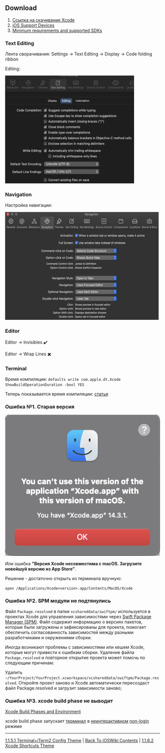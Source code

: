 ## Download

1. [Ссылка на скачивание Xcode](https://xcodereleases.com/)
2. [iOS Support Devices](https://github.com/filsv/iOSDeviceSupport)
3. [Minimum requirements and supported SDKs](https://developer.apple.com/support/xcode/)

### Text Editing

Лента сворачивания: Settings -> Text Editing -> Display -> Code folding ribbon

Editing:

<img src="https://github.com/eldaroid/pictures/blob/master/iOSWiki/TextEditing-Editing.jpeg?raw=true" alt="alt text" width="420" height="350">


### Navigation 
Настройка навигации:

<img src="https://github.com/eldaroid/pictures/blob/master/other/navigation_Xcode.png?raw=true" alt="alt text" width="500" height="350">

### Editor

Editor -> Invisibles :heavy_check_mark:

Editor -> Wrap Lines :heavy_multiplication_x:

### Terminal

Время компиляции: `defaults write com.apple.dt.Xcode ShowBuildOperationDuration -bool YES`

Теперь показывается время компиляции: [статья](https://flexiple.com/ios/xcode-build-optimization-a-definitive-guide/#:~:text=Note%201)

### Ошибка №1. Старая версия

![XcodeVersionError](https://github.com/eldaroid/pictures/blob/master/iOSWiki/IosDevTools/XcodeVersionError.png?raw=true)

Или ошибка **"Версия Xcode несовместима с macOS. Загрузите новейшуй версию из App Store"**.

Решение - достаточно открыть из терминала вручную:

`open /Applications/Xcode<version>.app/Contents/MacOS/Xcode`

### Ошибка №2. SPM модули не подтянулись

Файл `Package.resolved` в папке `xcshareddata/swiftpm/` используется в проектах Xcode для управления зависимостями через [Swift Package Manager (SPM)](/4%20Linkage/4.2%20IosDevTools/4.2.1%20Building/4.2.1.2%20DependenciesManagement.md). Файл содержит информацию о версиях пакетов, которые были загружены и зафиксированы для проекта, помогает обеспечить согласованность зависимостей между разными разработчиками и окружениями сборки.

Иногда возникают проблемы с зависимостями или кешем Xcode, которые могут привести к ошибкам сборки. Удаление файла `Package.resolved` и повторное открытие проекта может помочь по следующим причинам:

Удалить `~/YourProject/YourProject.xcworkspace/xcshareddata/swiftpm/Package.resolved`. Откройте проект заново и Xcode автоматически пересоздаст файл Package.resolved и загрузит зависимости заново;

### Ошибка №3. xcode build phase не выводит 

[Xcode Build Phases and Environment](https://mgrebenets.github.io/xcode/2019/04/04/xcode-build-phases-and-environment)

xcode build phase запускает [терминал](/1%20Common/1.3%20Terminal/1.3.0%20Terminal.md) в [неинтерактивном](/1%20Common/1.3%20Terminal/1.3.3%20CLI/1.3.3.1%20Shells.md) [non-login](/1%20Common/1.3%20Terminal/1.3.3%20CLI/1.3.3.1%20Shells.md) режиме

---

[1.1.5.1 Terminal+iTerm2 Config Theme](../1.1.5%20Terminal+iTerm2/1.1.5.1%20HowToUseCustomProfileFiles.md) | [Back To iOSWiki Contents](https://github.com/eldaroid/iOSWiki) | [1.1.6.2 Xcode Shortcuts Theme](./1.1.6.2%20Shortcuts.md)